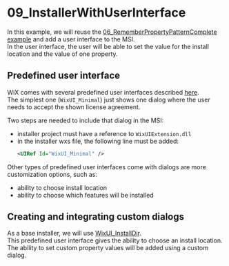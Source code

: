 # 09_InstallerWithUserInterface

In this example, we will reuse the [06_RememberPropertyPatternComplete example](../06_RememberPropertyPatternComplete/) and add a user interface to the MSI.\
In the user interface, the user will be able to set the value for the install location and the value of one property.

## Predefined user interface

WiX comes with several predefined user interfaces described [here](https://wixtoolset.org/documentation/manual/v3/wixui/wixui_dialog_library.html).\
The simplest one (`WixUI_Minimal`) just shows one dialog where the user needs to accept the shown license agreement.

Two steps are needed to include that dialog in the MSI:
- installer project must have a reference to `WixUIExtension.dll`
- in the installer wxs file, the following line must be added:
  ```xml
  <UIRef Id="WixUI_Minimal" />
  ```
Other types of predefined user interfaces come with dialogs are more customization options, such as:
- ability to choose install location
- ability to choose which features will be installed

## Creating and integrating custom dialogs

As a base installer, we will use [WixUI_InstallDir](https://wixtoolset.org//documentation/manual/v3/wixui/dialog_reference/wixui_installdir.html).\
This predefined user interface gives the ability to choose an install location.\
The ability to set custom property values will be added using a custom dialog.
